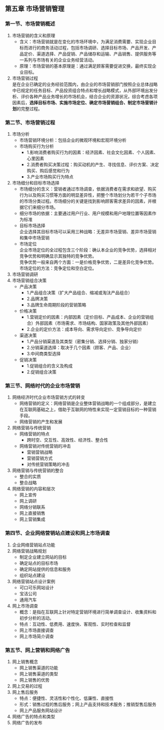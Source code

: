 ## 第五章 市场营销管理

### 第一节、市场营销概述

1. 市场营销的含义和原理
   - 含义：市场营销就是在变化的市场环境中，为满足消费需要、实现企业目标而进行的商务活动过程，包括市场调研、选择目标市场、产品开发、产品定价、渠道选择、产品促销、产品储存和运输、产品销售、提供服务等一系列与市场有关的企业业务经营活动。
   - 原理：市场营销的基本原理是：通过满足顾客需要促进交换，最终实现企业目标。
2. 市场营销过程  
   是在企业已确定的业务经验范围内，由企业的市场营销部门按照企业总体战略中已规定的任务目标、产品投资组合特点和增长战略模式，从外部环境出发分析、评价各种产品业务增长的市场机会，结合企业的资源状况，综合考虑各项因素后，**选择目标市场、实施市场定位、确定市场营销组合、制定市场营销计划**的完整过程。

### 第二节、市场营销过程

1. 市场分析
   - 市场营销环境分析：包括企业的微观环境和宏观环境分析
   - 市场购买行为分析
     - 1.影响消费者购买行为的因素：经济因素、社会文化因素、个人因素、心里因素
     - 2.消费者购买决策过程：购买动机的产生、寻找信息、评价方案、决定购买、购后感觉和行为
     - 3.产业市场购买行为特点
2. 市场细分和目标市场选择
   - 市场细分的含义：营销者通过市场调查，依据消费者在需求和欲望、购买行为以及购买习惯等方面的明显差异性，把整个市场划分为若干个子市场的市场分类过程。市场细分的关键是找到影响顾客需求差异的因素，并根据它们来细分市场。
   - 细分市场的依据：主要通过用户行业、用户规模和用户地理位置等因素作为标准
   - 目标市场选择  
     企业选择其目标市场可以采用三种战略：无差异市场营销、差异市场营销和集中市场营销
   - 市场定位  
     企业市场定位的全过程包含三个阶段：确认本企业的竞争优势，选择相对竞争优势和明确显示其独特的竞争优势。  
     竞争优势一般来自两个方面：一是价格竞争优势，二是差异化竞争优势。  
     市场定位的方法：竞争定位和空白定位。
3. 市场营销调研
4. 市场营销组合决策
   - 产品决策
     - 1.产品组合决策（扩大产品组合、缩减或淘汰产品组合）
     - 2.品牌决策
     - 3.品牌生命周期阶段的营销策略
   - 价格决策
     - 1.营销定价的因素：内部因素（定价目标、产品成本、企业的营销组合）外部因素（市场需求、市场结构、国家政策及其他外部因素）
     - 2.企业的定价方法：成本导向、需求导向定价、竞争导向定价
   - 渠道决策
     - 1.产品分销渠道及其类型（密集分销、选择分销、独家分销）
     - 2.分销渠道选择：取决于几个因素（顾客、产品、企业）
     - 3.中间商类型选择
   - 促销决策
     - 1.促销组合的含义及构成
     - 2.促销组合决策

### 第三节、网络时代的企业市场营销

1. 网络经济时代企业市场营销方式的转变
   - 网络营销的定义：网络营销是企业整体营销战略的一个组成部分，是建立在互联网基础之上，借助于互联网的特性来实现一定营销目标的一种营销手段。
   - 网络营销的产生和发展
2. 网络营销与传统营销
   - 网络营销的特点
     - 跨时空、交互性、高效性、经济性、整合性
   - 网络营销对传统营销的冲击
     - 营销营销战略
     - 营销营销方式
     - 对传统营销策略的冲击
3. 网络营销与传统营销的整合
   - 整合的实质
   - 整合战略
4. 网络营销的内容和层次
   - 网上宣传
   - 网上调研
   - 网络分销联系
   - 网上直接销售
   - 网上营销集成

### 第四节、企业网络营销站点建设和网上市场调查

1. 企业网络营销站点功能
2. 网络营销战略规划
   - 制定企业建立网站的目标
   - 确定站点的目标市场
   - 确定网站提供的信息和服务
   - 组织站点建设
3. 网络营销站点设计案例
   - 可口可乐网站设计
   - 宝洁公司
   - 通用汽车
4. 网上市场调查
   - 概念：是指在互联网上针对特定营销环境进行简单调查设计、收集资料和初步分析的活动。
   - 特点：互动性、低费用、速度快、客观性、实时检查和监督
   - 网上市场直接调查
   - 网上市场简介调查

### 第五节、网上营销和网络广告

1. 网上销售概念
   - 网上销售渠道的功能
   - 网上销售渠道的类型
   - 网上销售的优势
2. 网上交易的过程
3. 网上售后服务
   - 特点：便捷性、灵活性和个性化、低廉性、直接性
   - 形式：销售过程的售后服务；网上产品支持和技术服务；推销型售后服务
   - 网上产品服务网站设计
4. 网络广告的特点和类型
5. 网络广告的发布
